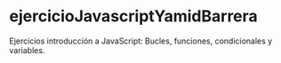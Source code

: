# ejercicioJavascriptYamidBarrera
Ejercicios introducción a JavaScript: Bucles, funciones, condicionales y variables.
